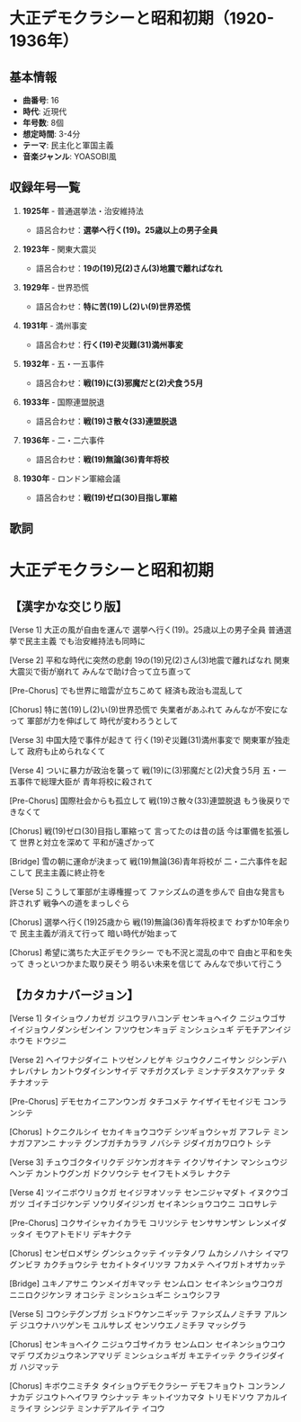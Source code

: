 # 大正デモクラシーと昭和初期（1920-1936年）

## 基本情報
- **曲番号**: 16
- **時代**: 近現代
- **年号数**: 8個
- **想定時間**: 3-4分
- **テーマ**: 民主化と軍国主義
- **音楽ジャンル**: YOASOBI風

## 収録年号一覧

1. **1925年** - 普通選挙法・治安維持法
   - 語呂合わせ：**選挙へ行く(19)。25歳以上の男子全員**

2. **1923年** - 関東大震災
   - 語呂合わせ：**19の(19)兄(2)さん(3)地震で離ればなれ**

3. **1929年** - 世界恐慌
   - 語呂合わせ：**特に苦(19)し(2)い(9)世界恐慌**

4. **1931年** - 満州事変
   - 語呂合わせ：**行く(19)ぞ災難(31)満州事変**

5. **1932年** - 五・一五事件
   - 語呂合わせ：**戦(19)に(3)邪魔だと(2)犬食う5月**

6. **1933年** - 国際連盟脱退
   - 語呂合わせ：**戦(19)さ散々(33)連盟脱退**

7. **1936年** - 二・二六事件
   - 語呂合わせ：**戦(19)無論(36)青年将校**

8. **1930年** - ロンドン軍縮会議
   - 語呂合わせ：**戦(19)ゼロ(30)目指し軍縮**

## 歌詞

# 大正デモクラシーと昭和初期

## 【漢字かな交じり版】

[Verse 1]
大正の風が自由を運んで
選挙へ行く(19)。25歳以上の男子全員
普通選挙で民主主義
でも治安維持法も同時に

[Verse 2]
平和な時代に突然の悲劇
19の(19)兄(2)さん(3)地震で離ればなれ
関東大震災で街が崩れて
みんなで助け合って立ち直って

[Pre-Chorus]
でも世界に暗雲が立ちこめて
経済も政治も混乱して

[Chorus]
特に苦(19)し(2)い(9)世界恐慌で
失業者があふれて
みんなが不安になって
軍部が力を伸ばして
時代が変わろうとして

[Verse 3]
中国大陸で事件が起きて
行く(19)ぞ災難(31)満州事変で
関東軍が独走して
政府も止められなくて

[Verse 4]
ついに暴力が政治を襲って
戦(19)に(3)邪魔だと(2)犬食う5月
五・一五事件で総理大臣が
青年将校に殺されて

[Pre-Chorus]
国際社会からも孤立して
戦(19)さ散々(33)連盟脱退
もう後戻りできなくて

[Chorus]
戦(19)ゼロ(30)目指し軍縮って
言ってたのは昔の話
今は軍備を拡張して
世界と対立を深めて
平和が遠ざかって

[Bridge]
雪の朝に運命が決まって
戦(19)無論(36)青年将校が
二・二六事件を起こして
民主主義に終止符を

[Verse 5]
こうして軍部が主導権握って
ファシズムの道を歩んで
自由な発言も許されず
戦争への道をまっしぐら

[Chorus]
選挙へ行く(19)25歳から
戦(19)無論(36)青年将校まで
わずか10年余りで
民主主義が消えて行って
暗い時代が始まって

[Chorus]
希望に満ちた大正デモクラシー
でも不況と混乱の中で
自由と平和を失って
きっといつかまた取り戻そう
明るい未来を信じて
みんなで歩いて行こう

## 【カタカナバージョン】

[Verse 1]
タイショウノカゼガ ジユウヲハコンデ
センキョヘイク ニジュウゴサイイジョウノダンシゼンイン
フツウセンキョデ ミンシュシュギ
デモチアンイジホウモ ドウジニ

[Verse 2]
ヘイワナジダイニ トツゼンノヒゲキ
ジュウクノニイサン ジシンデハナレバナレ
カントウダイシンサイデ マチガクズレテ
ミンナデタスケアッテ タチナオッテ

[Pre-Chorus]
デモセカイニアンウンガ タチコメテ
ケイザイモセイジモ コンランシテ

[Chorus]
トクニクルシイ セカイキョウコウデ
シツギョウシャガ アフレテ
ミンナガフアンニ ナッテ
グンブガチカラヲ ノバシテ
ジダイガカワロウト シテ

[Verse 3]
チュウゴクタイリクデ ジケンガオキテ
イクゾサイナン マンシュウジヘンデ
カントウグンガ ドクソウシテ
セイフモトメラレ ナクテ

[Verse 4]
ツイニボウリョクガ セイジヲオソッテ
センニジャマダト イヌクウゴガツ
ゴイチゴジケンデ ソウリダイジンガ
セイネンショウコウニ コロサレテ

[Pre-Chorus]
コクサイシャカイカラモ コリツシテ
センササンザン レンメイダッタイ
モウアトモドリ デキナクテ

[Chorus]
センゼロメザシ グンシュクッテ
イッテタノワ ムカシノハナシ
イマワグンビヲ カクチョウシテ
セカイトタイリツヲ フカメテ
ヘイワガトオザカッテ

[Bridge]
ユキノアサニ ウンメイガキマッテ
センムロン セイネンショウコウガ
ニニロクジケンヲ オコシテ
ミンシュシュギニ シュウシフヲ

[Verse 5]
コウシテグンブガ シュドウケンニギッテ
ファシズムノミチヲ アルンデ
ジユウナハツゲンモ ユルサレズ
センソウエノミチヲ マッシグラ

[Chorus]
センキョヘイク ニジュウゴサイカラ
センムロン セイネンショウコウマデ
ワズカジュウネンアマリデ
ミンシュシュギガ キエテイッテ
クライジダイガ ハジマッテ

[Chorus]
キボウニミチタ タイショウデモクラシー
デモフキョウト コンランノナカデ
ジユウトヘイワヲ ウシナッテ
キットイツカマタ トリモドソウ
アカルイミライヲ シンジテ
ミンナデアルイテ イコウ